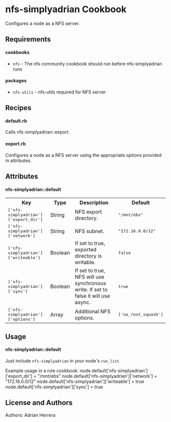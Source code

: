 nfs-simplyadrian Cookbook
====================
Configures a node as a NFS server.

Requirements
------------
#### cookbooks
- `nfs` - The nfs community cookbook should run before nfs-simplyadrian runs

#### packages
- `nfs-utils` - nfs-utils required for NFS server

Recipes
-------
#### default.rb
Calls nfs-simplyadrian::export.

#### export.rb
Configures a node as a NFS server using the appropriate options provided in attributes.

Attributes
----------
#### nfs-simplyadrian::default
<table>
  <tr>
    <th>Key</th>
    <th>Type</th>
    <th>Description</th>
    <th>Default</th>
  </tr>
  <tr>
    <td><tt>['nfs-simplyadrian']['export_dir']</tt></td>
    <td>String</td>
    <td>NFS export directory.</td>
    <td><tt>"/mnt/ebs"</tt></td>
  </tr>
 <tr>
   <td><tt>['nfs-simplyadrian']['network']</tt></td>
   <td>String</td>
   <td>NFS subnet.</td>
   <td><tt>"172.16.0.0/12"</tt></td>
 </tr>
 <tr>
   <td><tt>['nfs-simplyadrian']['writeable']</tt></td>
   <td>Boolean</td>
   <td>If set to true, exported directory is writable.</td>
   <td><tt>false</tt></td>
 </tr>
 <tr>
   <td><tt>['nfs-simplyadrian']['sync']</tt></td>
   <td>Boolean</td>
   <td>If set to true, NFS will use synchronous write. If set to false it will use async.</td>
   <td><tt>true</tt></td>
 </tr>
 <tr>
   <td><tt>['nfs-simplyadrian']['options']</tt></td>
   <td>Array</td>
   <td>Additional NFS options.</td>
   <td><tt>['no_root_squash']</tt></td>
 </tr>
</table>

Usage
-----
#### nfs-simplyadrian::default
Just include `nfs-simplyadrian` in your node's `run_list`.

Example usage in a role cookbook:
node.default['nfs-simplyadrian']['export_dir'] = "/mnt/ebs"
node.default['nfs-simplyadrian']['network'] = "172.16.0.0/12"
node.default['nfs-simplyadrian']['writeable'] = true
node.default['nfs-simplyadrian']['sync'] = true

License and Authors
-------------------
Authors: Adrian Herrera
